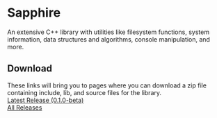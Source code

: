 # Sapphire
An extensive C++ library with utilities like filesystem functions, system information, data structures and algorithms, console manipulation, and more.

## Download
These links will bring you to pages where you can download a zip file containing include, lib, and source files for the library.  
[Latest Release (0.1.0-beta)](https://mega.nz/file/CsRnVRZI#zyXAAu9pIp2O4uMnhewx2IbG7kVNe2M5vi-5q0Sa-_Y)  
[All Releases](https://mega.nz/folder/SlAUBJSB#FrzVbLpKudUMwfdVPRZaLQ)
